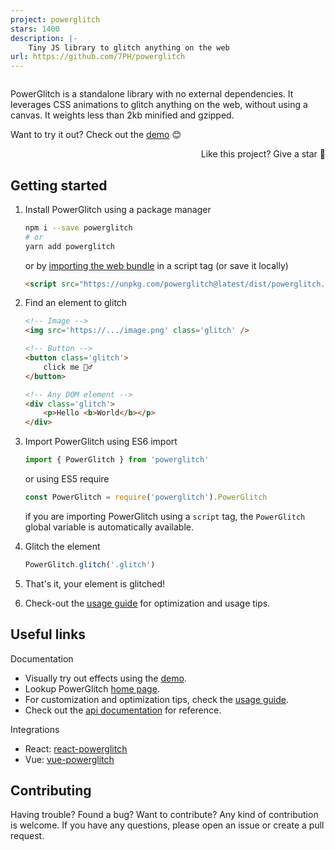 ```yaml
---
project: powerglitch
stars: 1400
description: |-
    Tiny JS library to glitch anything on the web
url: https://github.com/7PH/powerglitch
---
```


<img src="./assets/intro.gif" alt="">

PowerGlitch is a standalone library with no external dependencies. It leverages CSS animations to glitch anything on the web, without using a canvas. It weights less than 2kb minified and gzipped.<br>

Want to try it out? Check out the [demo](https://7ph.github.io/powerglitch/#/playground) 😊

<p align="right">
    Like this project? Give a star 🌟
</p>

## Getting started

1. Install PowerGlitch using a package manager
    ```bash
    npm i --save powerglitch
    # or
    yarn add powerglitch
    ```
    or by [importing the web bundle](https://unpkg.com/powerglitch@latest/dist/powerglitch.min.js) in a script tag (or save it locally)
    ```html
    <script src="https://unpkg.com/powerglitch@latest/dist/powerglitch.min.js"></script>
    ```

2. Find an element to glitch
    ```html
    <!-- Image -->
    <img src='https://.../image.png' class='glitch' />

    <!-- Button -->
    <button class='glitch'>
        click me 🤷‍♂️
    </button>

    <!-- Any DOM element -->
    <div class='glitch'>
        <p>Hello <b>World</b></p>
    </div>
    ```

3. Import PowerGlitch using ES6 import
    ```javascript
    import { PowerGlitch } from 'powerglitch'
    ```
    or using ES5 require
    ```javascript
    const PowerGlitch = require('powerglitch').PowerGlitch
    ```
    if you are importing PowerGlitch using a `script` tag, the `PowerGlitch` global variable is automatically available.

4. Glitch the element
    ```javascript
    PowerGlitch.glitch('.glitch')
    ```

5. That's it, your element is glitched!
6. Check-out the [usage guide](https://7ph.github.io/powerglitch/#/usage) for optimization and usage tips.

## Useful links

Documentation
- Visually try out effects using the [demo](https://7ph.github.io/powerglitch/#/playground).
- Lookup PowerGlitch [home page](https://7ph.github.io/powerglitch/).
- For customization and optimization tips, check the [usage guide](https://7ph.github.io/powerglitch/#/usage).
- Check out the [api documentation](https://7ph.github.io/powerglitch/api-docs/variables/PowerGlitch.html) for reference.

Integrations
- React: [react-powerglitch](https://github.com/7PH/react-powerglitch)
- Vue: [vue-powerglitch](https://github.com/7PH/vue-powerglitch)

## Contributing

Having trouble? Found a bug? Want to contribute? Any kind of contribution is welcome. If you have any questions, please open an issue or create a pull request.

